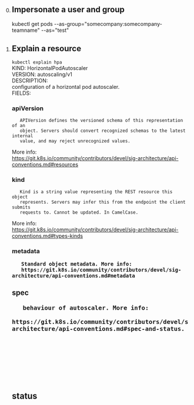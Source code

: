 
0. ## Impersonate a user and group  
     kubectl get pods --as-group="somecompany:somecompany-teamname" --as="test"  

1. ## Explain a resource  
     ` kubectl explain hpa  `  
     KIND:     HorizontalPodAutoscaler  
     VERSION:  autoscaling/v1  
     DESCRIPTION:  
          configuration of a horizontal pod autoscaler.  
     FIELDS:  
     ### apiVersion   <string>  
          APIVersion defines the versioned schema of this representation of an  
          object. Servers should convert recognized schemas to the latest internal  
          value, and may reject unrecognized values.  
     More info:  
          https://git.k8s.io/community/contributors/devel/sig-architecture/api-conventions.md#resources  
     ### kind <string>  
          Kind is a string value representing the REST resource this object  
          represents. Servers may infer this from the endpoint the client submits  
          requests to. Cannot be updated. In CamelCase.  
     More info:  
          https://git.k8s.io/community/contributors/devel/sig-architecture/api-conventions.md#types-kinds  
     ### metadata     <Object>  
          Standard object metadata. More info:  
          https://git.k8s.io/community/contributors/devel/sig-architecture/api-conventions.md#metadata  
     ### spec <Object>  
          behaviour of autoscaler. More info:  
          https://git.k8s.io/community/contributors/devel/sig-architecture/api-conventions.md#spec-and-status.  
     ### status       <Object>  
          current information about the autoscaler.  
     
     `kubectl explain svc  `
     
2. Get nodes region and zone  
     ❯ kubectl get nodes --label-columns failure-domain.beta.kubernetes.io/region,failure-domain.beta.kubernetes.io/zone  
     NAME                                        STATUS   ROLES    AGE     VERSION               REGION      ZONE  
     ip-11-0-109-70.eu-west-1.compute.internal   Ready    <none>   5d21h   v1.16.15-eks-ad4801   eu-west-1   eu-west-1b  
     ip-11-0-148-55.eu-west-1.compute.internal   Ready    <none>   5d21h   v1.16.15-eks-ad4801   eu-west-1   eu-west-1a  
     ip-11-0-186-88.eu-west-1.compute.internal   Ready    <none>   5d21h   v1.16.15-eks-ad4801   eu-west-1   eu-west-1c  
3. Get All Labels  
     ❯ kubectl get nodes --show-labels
     NAME                                        STATUS   ROLES    AGE     VERSION               LABELS
     ip-11-0-109-70.eu-west-1.compute.internal   Ready    <none>   5d21h   v1.16.15-eks-ad4801   alpha.eksctl.io/cluster-name=dev-cluster-1,alpha.eksctl.io/instance-id=i-04c61a8ef573ef91b,alpha.eksctl.io/nodegroup-name=dev-cluster-1001-stateless,beta.kubernetes.io/arch=amd64,beta.kubernetes.io/instance-type=m5.large,beta.kubernetes.io/os=linux,failure-domain.beta.kubernetes.io/region=eu-west-1,failure-domain.beta.kubernetes.io/zone=eu-west-1b,kubernetes.io/arch=amd64,kubernetes.io/hostname=ip-11-0-109-70.eu-west-1.compute.internal,kubernetes.io/os=linux,node-lifecycle=on-demand
4. Get all nodes labelled Node-Class (and label it)
     ❯ kubectl get nodes
     NAME                                        STATUS   ROLES    AGE     VERSION
     ip-11-0-109-70.eu-west-1.compute.internal   Ready    <none>   5d21h   v1.16.15-eks-ad4801
     ip-11-0-148-55.eu-west-1.compute.internal   Ready    <none>   5d21h   v1.16.15-eks-ad4801
     ip-11-0-186-88.eu-west-1.compute.internal   Ready    <none>   5d21h   v1.16.15-eks-ad4801
     ❯ kubectl label node ip-11-0-148-55.eu-west-1.compute.internal node-class=test
     node/ip-11-0-148-55.eu-west-1.compute.internal labeled
     ❯ kubectl get nodes --label-columns node-class
     NAME                                        STATUS   ROLES    AGE     VERSION               NODE-CLASS
     ip-11-0-109-70.eu-west-1.compute.internal   Ready    <none>   5d21h   v1.16.15-eks-ad4801
     ip-11-0-148-55.eu-west-1.compute.internal   Ready    <none>   5d21h   v1.16.15-eks-ad4801   test
     ip-11-0-186-88.eu-west-1.compute.internal   Ready    <none>   5d21h   v1.16.15-eks-ad4801
5. Get Arch, OS, Instance type and node type if kops (also works with EKS)
     ❯ kubectl get nodes -o wide -L beta.kubernetes.io/arch -L beta.kubernetes.io/os -L beta.kubernetes.io/instance-type -L  kops.k8s.io/instancegroup
     ❯ kubectl get nodes -L beta.kubernetes.io/arch -L beta.kubernetes.io/os -L beta.kubernetes.io/instance-type -L  kops.k8s.io/instancegroup
     NAME                                        STATUS   ROLES    AGE     VERSION               INTERNAL-IP   EXTERNAL-IP   OS-IMAGE         KERNEL-VERSION                  CONTAINER-RUNTIME   ARCH    OS      INSTANCE-TYPE   INSTANCEGROUP
     ip-11-0-109-70.eu-west-1.compute.internal   Ready    <none>   5d21h   v1.16.15-eks-ad4801   11.0.109.70   <none>        Amazon Linux 2   4.14.209-160.335.amzn2.x86_64   docker://19.3.6     amd64   linux   m5.large
     ip-11-0-148-55.eu-west-1.compute.internal   Ready    <none>   5d21h   v1.16.15-eks-ad4801   11.0.148.55   <none>        Amazon Linux 2   4.14.209-160.335.amzn2.x86_64   docker://19.3.6     amd64   linux   m5.large
     ip-11-0-186-88.eu-west-1.compute.internal   Ready    <none>   5d21h   v1.16.15-eks-ad4801   11.0.186.88   <none>        Amazon Linux 2   4.14.209-160.335.amzn2.x86_64   docker://19.3.6     amd64   linux   m5.large
6. Get node version and name only
     ❯ kubectl get nodes -o custom-columns=NAME:.metadata.name,VER:.status.nodeInfo.kubeletVersion
     NAME                                        VER
     ip-11-0-109-70.eu-west-1.compute.internal   v1.16.15-eks-ad4801
     ip-11-0-148-55.eu-west-1.compute.internal   v1.16.15-eks-ad4801
     ip-11-0-186-88.eu-west-1.compute.internal   v1.16.15-eks-ad4801
7. Get scheduleable nodes
     ❯ kubectl get nodes --output 'jsonpath={range $.items[*]}{.metadata.name} {.spec.taints[*].effect}{"\n"}{end}' | awk '!/NoSchedule/{print $1}'
     ip-11-0-109-70.eu-west-1.compute.internal
     ip-11-0-148-55.eu-west-1.compute.internal
     ip-11-0-186-88.eu-west-1.compute.internal
8. Get all deployments nameonly
     ❯ kubectl get deployment -o=jsonpath='{.items[*].metadata.name}'
     cluster-autoscaler-aws-cluster-autoscaler nginx-ingress-controller nginx-ingress-default-backend sealed-secrets
9. Get one deployment only (first one)
     ❯ kubectl get deployment -o=jsonpath='{.items[0].metadata.name}'
     cluster-autoscaler-aws-cluster-autoscaler
10. Get all pods statuses only
     ❯ kubectl get pods -o=jsonpath='{.items[*].status.phase}' --all-namespaces
     Running Running Running Running Running Running Running Running Running Running Running Running Running Running Running Running Running Running Pending Running Running Running Running Running Running Running Running Running Running Running Running Running Running Running Running Running Running Running Running Running Running Running Running Running Running Running Running
11. Get pods qos
     ❯ kubectl get pods --all-namespaces -o custom-columns=NAME:.metadata.name,NAMESPACE:.metadata.namespace,QOS-CLASS:.status.qosClass
     NAME                                                         NAMESPACE           QOS-CLASS
     cluster-autoscaler-aws-cluster-autoscaler-76b79d696f-gfj2z   admin               BestEffort
     nginx-ingress-controller-b594dbb8b-cl4gn                     admin               BestEffort
     nginx-ingress-default-backend-674d599c48-7nfmj               admin               BestEffort
     sealed-secrets-95c76d5d5-t786z                               admin               BestEffort
     cloudwatch-agent-4jl4h                                       amazon-cloudwatch   Guaranteed
     cloudwatch-agent-92rbq                                       amazon-cloudwatch   Guaranteed
     cloudwatch-agent-m8bv6                                       amazon-cloudwatch   Guaranteed
     fluentd-cloudwatch-5zs72                                     amazon-cloudwatch   Burstable
     fluentd-cloudwatch-9zsdh                                     amazon-cloudwatch   Burstable
     fluentd-cloudwatch-pq99b                                     amazon-cloudwatch   Burstable
     argocd-application-controller-d99d77688-xbqv5                argocd              BestEffort
     argocd-dex-server-6c865df778-k6rgt                           argocd              BestEffort
     argocd-redis-8c568b5db-2rqzg                                 argocd              BestEffort
     argocd-repo-server-675bddcbb8-vr46x                          argocd              BestEffort
     argocd-server-55685944cb-jmbwz                               argocd              BestEffort
     ghost-6dc5f59ccb-kt9cc                                       demo                Burstable
     ghost-mariadb-0                                              demo                BestEffort
     guestbook-ui-6796b99796-4v698                                demo                BestEffort
     mongodb-c7754bcf9-hf6qw                                      demo                BestEffort
     redis-master-0                                               demo                BestEffort
     weave-scope-agent-weave-scope-25z84                          demo                BestEffort
     weave-scope-agent-weave-scope-cwdmt                          demo                BestEffort
     weave-scope-agent-weave-scope-vb7wr                          demo                BestEffort
     weave-scope-cluster-agent-weave-scope-7c8b798d7b-m4hdb       demo                BestEffort
     weave-scope-frontend-weave-scope-66cfd495b5-cvmck            demo                BestEffort
     nginx-88f46754c-49gm6                                        example-app         Guaranteed
     grafana-69db6fb4d-lz57k                                      gotk-system         BestEffort
     helm-controller-7886cd4fdc-mdb8g                             gotk-system         Burstable
     kustomize-controller-5c8b54b7b6-q6tn4                        gotk-system         Burstable
     notification-controller-75cf575899-bh5q6                     gotk-system         Burstable
     prometheus-854d98f4d6-lljcn                                  gotk-system         Burstable
     source-controller-7db7bd4b5b-dzjcp                           gotk-system         Burstable
     chao-5d59df7bdc-vbk2w                                        gremlin             BestEffort
     gremlin-bgcdm                                                gremlin             BestEffort
     gremlin-fwqct                                                gremlin             BestEffort
     gremlin-mq2kh                                                gremlin             BestEffort
     aws-node-2wtc2                                               kube-system         Burstable
     aws-node-45965                                               kube-system         Burstable
     aws-node-77dvh                                               kube-system         Burstable
     coredns-6658f9f447-qn79n                                     kube-system         Burstable
     coredns-6658f9f447-sd8rh                                     kube-system         Burstable
     kube-proxy-7c274                                             kube-system         Burstable
     kube-proxy-99s26                                             kube-system         Burstable
     kube-proxy-zfmkp                                             kube-system         Burstable
     event-exporter-7fd4455f6f-fwkv4                              monitoring          BestEffort
     metrics-server-6b6bbf4668-77ftc                              monitoring          BestEffort
12. Get images running
     kubectl get pods --all-namespaces -o jsonpath="{..image}" |\
     tr -s '[[:space:]]' '\n' |\
     sort |\
     uniq -c
     6 602401143452.dkr.ecr.eu-west-1.amazonaws.com/amazon-k8s-cni:v1.6.1
     4 602401143452.dkr.ecr.eu-west-1.amazonaws.com/eks/coredns:v1.6.6
     6 602401143452.dkr.ecr.eu-west-1.amazonaws.com/eks/kube-proxy:v1.15.11
     6 amazon/cloudwatch-agent:1.247345.36b249270
     8 argoproj/argocd:v1.6.1
     1 bitnami/ghost:3.1.1-debian-9-r0
     1 bitnami/mariadb:10.3.22-debian-10-r27
     1 bitnami/redis:5.0.7
     6 busybox
     6 busybox:latest
     1 docker.io/bitnami/ghost:3.1.1-debian-9-r0
     1 docker.io/bitnami/mariadb:10.3.22-debian-10-r27
     2 docker.io/bitnami/mongodb:4.0.13
     1 docker.io/bitnami/redis:5.0.7
     6 fluent/fluentd-kubernetes-daemonset:v1.7.3-debian-cloudwatch-1.0
     2 gcr.io/heptio-images/ks-guestbook-demo:0.2
     2 ghcr.io/fluxcd/helm-controller:v0.1.3
     2 ghcr.io/fluxcd/kustomize-controller:v0.1.2
     2 ghcr.io/fluxcd/notification-controller:v0.1.2
     2 ghcr.io/fluxcd/source-controller:v0.1.1
     2 grafana/grafana:7.2.1
     2 gremlin/chao:latest
     6 gremlin/gremlin:latest
     2 k8s.gcr.io/cluster-autoscaler:v1.17.1
     2 k8s.gcr.io/defaultbackend-amd64:1.5
     2 k8s.gcr.io/metrics-server-amd64:v0.3.6
     1 nginx
     1 nginx:latest
     2 okteto/bin:1.1.20
     2 okteto/hello-world:node-dev
     2 opsgenie/kubernetes-event-exporter:0.7
     2 prom/prometheus:v2.21.0
     2 quay.io/bitnami/sealed-secrets-controller:v0.9.6
     2 quay.io/dexidp/dex:v2.22.0
     2 quay.io/kubernetes-ingress-controller/nginx-ingress-controller:0.32.0
     2 redis:5.0.3
     10 weaveworks/scope:1.12.0
13. Where is my pod running
     kubectl get pods -n sock-shop -l name=carts -o wide
14. Check node/pod usage memory and cpu
     kubectl top nodes
     kubectl top pods
15. Check health of etcd
     kubectl get --raw=/healthz/etcd
16. Check status of node autoscaler
     kubectl describe configmap cluster-autoscaler-status -n kube-system
17. Get where pods are running from nodenames
     ❯ kubectl get pod -o=custom-columns=NAME:.metadata.name,STATUS:.status.phase,NODE:.spec.nodeName --all-namespaces
     NAME                                                         STATUS    NODE
     cluster-autoscaler-aws-cluster-autoscaler-76b79d696f-gfj2z   Running   ip-11-0-148-55.eu-west-1.compute.internal
     nginx-ingress-controller-b594dbb8b-cl4gn                     Running   ip-11-0-148-55.eu-west-1.compute.internal
     nginx-ingress-default-backend-674d599c48-7nfmj               Running   ip-11-0-109-70.eu-west-1.compute.internal
     sealed-secrets-95c76d5d5-t786z                               Running   ip-11-0-148-55.eu-west-1.compute.internal
     Example sorting pods by nodeName:
     kubectl get pods -o wide --sort-by="{.spec.nodeName}"
     Example of getting pods on nodes using label filter:
     for n in $(kubectl get nodes -l your_label_key=your_label_value --no-headers | cut -d " " -f1); do 
          kubectl get pods --all-namespaces  --no-headers --field-selector spec.nodeName=${n} 
     done
     or by number of restarts
     kubectl get pods --sort-by="{.status.containerStatuses[:1].restartCount}"
     Example filtering by nodeName using — template flag:
     $ kubectl get nodes
     NAME                         STATUS                     AGE
     ip-254-0-90-30.ec2.internal   Ready                      2d
     ip-254-0-90-35.ec2.internal   Ready                      2d
     ip-254-0-90-50.ec2.internal   Ready,SchedulingDisabled   2d
     ip-254-0-91-60.ec2.internal   Ready                      2d
     ip-254-0-91-65.ec2.internal   Ready                      2d
     $ kubectl get pods --template '{{range .items}}{{if eq .spec.nodeName "ip-254-0-90-30.ec2.internal"}}{{.metadata.name}}{{"\n"}}{{end}}}{{end}}'
     filebeat-000
     app-0000
     node-exporter-0000
     prometheus-000
     
18. Check pods which are not Runnning
     kubectl get pods --field-selector=status.phase!=Running --all-namespaces
19. Sort Nodes by Role, Age and kubelet version
     kubectl get nodes --sort-by={.metadata.labels."kubernetes\.io\/role"}
     kubectl get node --sort-by={.status.nodeInfo.kubeletVersion}
     watch kubectl get node --sort-by={.status.nodeInfo.kubeletVersion}   
     watch "kubectl get nodes --sort-by={.metadata.labels.\"kubernetes\.io\/role\"}"
     kubectl get nodes --sort-by=".status.conditions[?(@.reason == 'KubeletReady' )].lastTransitionTime"
20. Query apiservers
     kubectl get --raw=/apis
     kubectl get --raw=/logs/kube-apiserver.log
21. Setup a deployment with limits and requests
     kubectl run ken-test --image=kenichishibata/docker-curl -i --tty --limits='cpu=50m,memory=128Mi' --requests='cpu=50m,memory=128Mi'
     kubectl delete deployment policy-blue 
22. Get events for an individual resource
     kubectl get event --field-selector=involvedObject.name =foo -w
23. Get apiresources
     Check for an api resources available, this should show your crd api endpoints as well
     kubectl api-resources
     kubectl api-versions
     Check apiservices added (registered)
     kubectl get apiservices.apiregistration.k8s.io
     kubectl get apiservices.apiregistration.k8s.io v1beta1.metrics.k8s.io -o yaml
     Check hpa (maybe because you have custom metrics enabled in prometheus)?
     kubectl get hpa
     kubectl get hpa --all-namespaces kubectl get --raw /apis/metrics.k8s.io
     Bonus: Stop using` — all-namespaces`
     kubectl get pods -A
     kubectl get pods --all-namespaces
